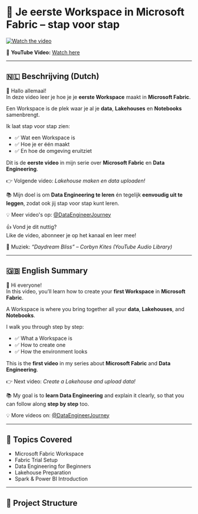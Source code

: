# 🧱 Je eerste Workspace in Microsoft Fabric – stap voor stap

[![Watch the video](https://img.youtube.com/vi/Pu9HB98kHWU/0.jpg)](https://www.youtube.com/watch?v=Pu9HB98kHWU)

🎥 **YouTube Video:** [Watch here](https://www.youtube.com/watch?v=Pu9HB98kHWU)

---

## 🇳🇱 Beschrijving (Dutch)

👋 Hallo allemaal!  
In deze video leer je hoe je je **eerste Workspace** maakt in **Microsoft Fabric**.  

Een Workspace is de plek waar je al je **data**, **Lakehouses** en **Notebooks** samenbrengt.

Ik laat stap voor stap zien:
- ✅ Wat een Workspace is  
- ✅ Hoe je er één maakt  
- ✅ En hoe de omgeving eruitziet  

Dit is de **eerste video** in mijn serie over **Microsoft Fabric** en **Data Engineering**.  

👉 Volgende video: *Lakehouse maken en data uploaden!*  

📚 Mijn doel is om **Data Engineering te leren** én tegelijk **eenvoudig uit te leggen**, zodat ook jij stap voor stap kunt leren.  

💡 Meer video's op: [@DataEngineerJourney](https://www.youtube.com/@dataengineerjourney)

👍 Vond je dit nuttig?  
Like de video, abonneer je op het kanaal en leer mee!

🎵 Muziek: *“Daydream Bliss” – Corbyn Kites (YouTube Audio Library)*

---

## 🇬🇧 English Summary

👋 Hi everyone!  
In this video, you’ll learn how to create your **first Workspace** in **Microsoft Fabric**.  

A Workspace is where you bring together all your **data**, **Lakehouses**, and **Notebooks**.  

I walk you through step by step:
- ✅ What a Workspace is  
- ✅ How to create one  
- ✅ How the environment looks  

This is the **first video** in my series about **Microsoft Fabric** and **Data Engineering**.  

👉 Next video: *Create a Lakehouse and upload data!*  

📚 My goal is to **learn Data Engineering** and explain it clearly, so that you can follow along **step by step** too.  

💡 More videos on: [@DataEngineerJourney](https://www.youtube.com/@dataengineerjourney)

---

## 🧰 Topics Covered
- Microsoft Fabric Workspace  
- Fabric Trial Setup  
- Data Engineering for Beginners  
- Lakehouse Preparation  
- Spark & Power BI Introduction  

---

## 📂 Project Structure
